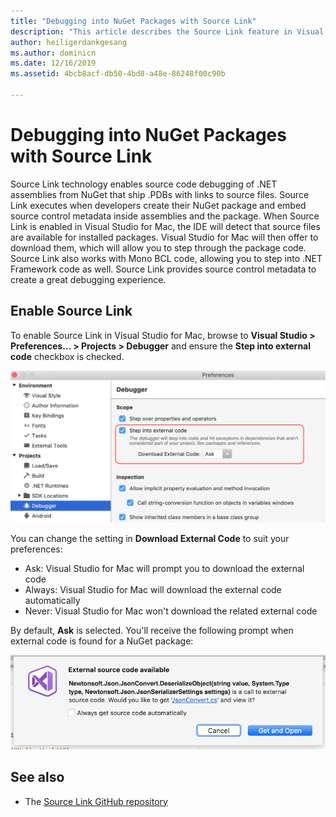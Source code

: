 ```yaml
---
title: "Debugging into NuGet Packages with Source Link"
description: "This article describes the Source Link feature in Visual Studio for Mac."
author: heiligerdankgesang
ms.author: dominicn
ms.date: 12/16/2019
ms.assetid: 4bcb8acf-db50-4bd8-a48e-86248f00c90b

---
```


# Debugging into NuGet Packages with Source Link

Source Link technology enables source code debugging of .NET assemblies from NuGet that ship .PDBs with links to source files. Source Link executes when developers create their NuGet package and embed source control metadata inside assemblies and the package. When Source Link is enabled in Visual Studio for Mac, the IDE will detect that source files are available for installed packages. Visual Studio for Mac will then offer to download them, which will allow you to step through the package code. Source Link also works with Mono BCL code, allowing you to step into .NET Framework code as well. Source Link provides source control metadata to create a great debugging experience.

## Enable Source Link

To enable Source Link in Visual Studio for Mac, browse to **Visual Studio > Preferences... > Projects > Debugger** and ensure the **Step into external code** checkbox is checked.

![](media/source-link1.png)

You can change the setting in **Download External Code** to suit your preferences:
* Ask: Visual Studio for Mac will prompt you to download the external code
* Always: Visual Studio for Mac will download the external code automatically
* Never: Visual Studio for Mac won't download the related external code

By default, **Ask** is selected. You'll receive the following prompt when external code is found for a NuGet package:

![](media/source-link2.png)


## See also

- The [Source Link GitHub repository](https://github.com/dotnet/sourcelink/blob/master/README.md)
